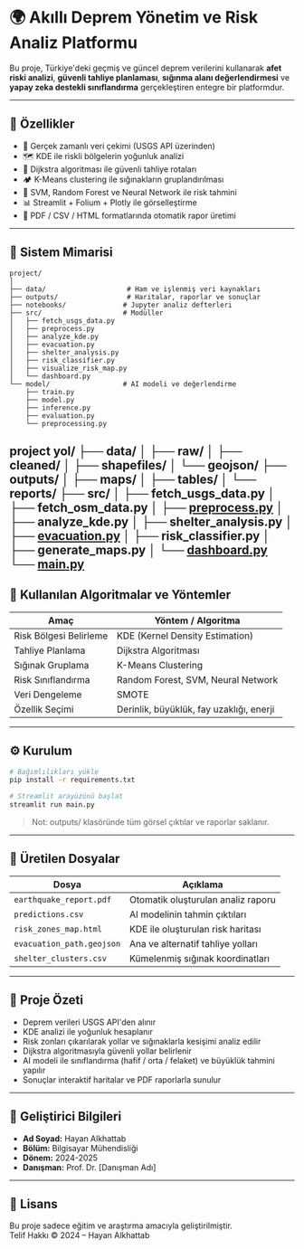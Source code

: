 # 🌍 Akıllı Deprem Yönetim ve Risk Analiz Platformu

Bu proje, Türkiye'deki geçmiş ve güncel deprem verilerini kullanarak **afet riski analizi**, **güvenli tahliye planlaması**, **sığınma alanı değerlendirmesi** ve **yapay zeka destekli sınıflandırma** gerçekleştiren entegre bir platformdur.

---

## 🚀 Özellikler

- 📡 Gerçek zamanlı veri çekimi (USGS API üzerinden)
- 🗺️ KDE ile riskli bölgelerin yoğunluk analizi
- 🧭 Dijkstra algoritması ile güvenli tahliye rotaları
- 🏕️ K-Means clustering ile sığınakların gruplandırılması
- 🧠 SVM, Random Forest ve Neural Network ile risk tahmini
- 📊 Streamlit + Folium + Plotly ile görselleştirme
- 📄 PDF / CSV / HTML formatlarında otomatik rapor üretimi

---

## 🧩 Sistem Mimarisi

```
project/
│
├── data/                    # Ham ve işlenmiş veri kaynakları
├── outputs/                 # Haritalar, raporlar ve sonuçlar
├── notebooks/              # Jupyter analiz defterleri
├── src/                    # Modüller
│   ├── fetch_usgs_data.py
│   ├── preprocess.py
│   ├── analyze_kde.py
│   ├── evacuation.py
│   ├── shelter_analysis.py
│   ├── risk_classifier.py
│   ├── visualize_risk_map.py
│   └── dashboard.py
└── model/                  # AI modeli ve değerlendirme
    ├── train.py
    ├── model.py
    ├── inference.py
    ├── evaluation.py
    └── preprocessing.py
```
project yol/
├── data/
│   ├── raw/
│   ├── cleaned/
│   ├── shapefiles/
│   └── geojson/
├── outputs/
│   ├── maps/
│   ├── tables/
│   └── reports/
├── src/
│   ├── fetch_usgs_data.py
│   ├── fetch_osm_data.py
│   ├── [preprocess.py](http://preprocess.py/)
│   ├── analyze_kde.py
│   ├── shelter_analysis.py
│   ├── [evacuation.py](http://evacuation.py/)
│   ├── risk_classifier.py
│   ├── generate_maps.py
│   └── [dashboard.py](http://dashboard.py/)
└── [main.py](http://main.py/)
---

## 🧠 Kullanılan Algoritmalar ve Yöntemler

| Amaç | Yöntem / Algoritma |
|------|--------------------|
| Risk Bölgesi Belirleme | KDE (Kernel Density Estimation) |
| Tahliye Planlama | Dijkstra Algoritması |
| Sığınak Gruplama | K-Means Clustering |
| Risk Sınıflandırma | Random Forest, SVM, Neural Network |
| Veri Dengeleme | SMOTE |
| Özellik Seçimi | Derinlik, büyüklük, fay uzaklığı, enerji |

---

## ⚙️ Kurulum

```bash
# Bağımlılıkları yükle
pip install -r requirements.txt

# Streamlit arayüzünü başlat
streamlit run main.py
```

> Not: outputs/ klasöründe tüm görsel çıktılar ve raporlar saklanır.

---

## 📄 Üretilen Dosyalar

| Dosya | Açıklama |
|-------|----------|
| `earthquake_report.pdf` | Otomatik oluşturulan analiz raporu |
| `predictions.csv` | AI modelinin tahmin çıktıları |
| `risk_zones_map.html` | KDE ile oluşturulan risk haritası |
| `evacuation_path.geojson` | Ana ve alternatif tahliye yolları |
| `shelter_clusters.csv` | Kümelenmiş sığınak koordinatları |

---

## 🧾 Proje Özeti

- Deprem verileri USGS API'den alınır
- KDE analizi ile yoğunluk hesaplanır
- Risk zonları çıkarılarak yollar ve sığınaklarla kesişimi analiz edilir
- Dijkstra algoritmasıyla güvenli yollar belirlenir
- AI modeli ile sınıflandırma (hafif / orta / felaket) ve büyüklük tahmini yapılır
- Sonuçlar interaktif haritalar ve PDF raporlarla sunulur

---

## 👤 Geliştirici Bilgileri

- **Ad Soyad:** Hayan Alkhattab  
- **Bölüm:** Bilgisayar Mühendisliği  
- **Dönem:** 2024-2025  
- **Danışman:** Prof. Dr. [Danışman Adı]  

---

## 📜 Lisans

Bu proje sadece eğitim ve araştırma amacıyla geliştirilmiştir.  
Telif Hakkı © 2024 – Hayan Alkhattab 
